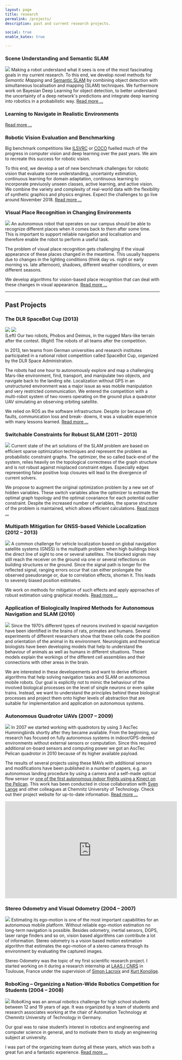 ```yaml
---
layout: page
title: research
permalink: /projects/
description: past and current research projects.

social: true
enable_katex: true

---
```



### Scene Understanding and Semantic SLAM
<a href="sceneunderstanding"><img class="col one" src="/assets/img/projects/quadricSLAM.png"/></a>
Making a robot understand what it sees is one of the most fascinating goals in my current research.
To this end, we develop novel methods for _Semantic Mapping_ and [Semantic SLAM](http://www.semanticslam.ai) by combining object detection with simultaneous localisation and mapping (SLAM) techniques. We furthermore work on Bayesian Deep Learning for object detection, to better understand the uncertainty of a deep network's predictions and integrate deep learning into robotics in a probabilistic way. [Read more …](sceneunderstanding)


<!-- Our ongoing research in scene understanding will help to provide answers to a robot’s questions like „What are these objects I can see in front of me?“ (object detection and recognition), „What can I do with these objects?“ (affordance detection), „Am I in an office, a kitchen, or a living room? What can I expect to find here?“ (semantic mapping, holistic scene understanding.

Furthermore, we work towards making semantic perception robust enough to be used on autonomous robots. To achieve this goal, we analyse the key differences between robotic vision and computer vision (where great breakthroughs have happened since 2013 with the advent of convolutional networks), and adapt learning procedures and network architectures accordingly.  -->


### Learning to Navigate in Realistic Environments
[Read more …](learningtonavigate)

### Robotic Vision Evaluation and Benchmarking
Big benchmark competitions like [ILSVRC](http://www.image-net.org/challenges/LSVRC/) or [COCO](http://cocodataset.org) fuelled much of the progress in computer vision and deep learning over the past years. We aim to recreate this success for robotic vision.

To this end, we develop a set of new benchmark challenges for robotic vision that evaluate scene understanding, uncertainty estimation, continuous learning for domain adaptation, continuous learning to incorporate previuosly unseen classes,
active learning, and active vision.
We combine the variety and complexity of real-world data with the flexibility of synthetic graphics and physics engines. Expect the challenges to go live around November 2018.
[Read more …](http://www.roboticvisionchallenge.org)


### Visual Place Recognition in Changing Environments
<a href="placerecognition"><img class="col one" src="/assets/img/projects/placeRec.png"/></a>
An autonomous robot that operates on our campus should be able to recognize different places when it comes back to them after some time. This is important to support reliable navigation and localisation and therefore enable the robot to perform a useful task.

The problem of visual place recognition gets challenging if the visual appearance of these places changed in the meantime. This usually happens due to changes in the lighting conditions (think day vs. night or early morning vs. late afternoon), shadows, different weather conditions, or even different seasons.

<a name="past projects"></a>

We develop algorithms for vision-based place recognition that can deal with these changes in visual appearance. [Read more …](placerecognition)

---

## Past Projects

### The DLR SpaceBot Cup (2013)
<div class="img_row">
<a href="spacebotcup"><img class="col one" src="/assets/img/projects/spacebot/robot.png"/></a>
<a href="spacebotcup"><img class="col two" src="/assets/img/projects/spacebot/alle_Roboter.png"/></a>
</div>
<div class="col three caption">
      (Left) Our two robots, Phobos and Deimos, in the rugged Mars-like terrain after the contest. (Right) The robots of all teams after the competition.
</div>


In 2013, ten teams from German universities and research institutes participated in a national robot competition called SpaceBot Cup, organized by the DLR Space Administration.

The robots had one hour to autonomously explore and map a challenging Mars-like environment, find, transport, and manipulate two objects, and navigate back to the landing site. Localization without GPS in an unstructured environment was a major issue as was mobile manipulation and very restricted communication. We entered the competition with a multi-robot system of two rovers operating on the ground plus a quadrotor UAV simulating an observing orbiting satellite.

We relied on ROS as the software infrastructure. Despite (or because of) faults, communication loss and break- downs, it was a valuable experience with many lessons learned. [Read more …](spacebotcup)



### Switchable Constraints for Robust SLAM (2011 – 2013)
<a href="switchableConstraints"><img class="col one" src="/assets/img/projects/manhattan.png"/></a>
Current state of the art solutions of the SLAM problem are based on efﬁcient sparse optimization techniques and represent the problem as probabilistic constraint graphs. The optimizer, the so called back-end of the system, relies heavily on the topological correctness of the graph structure and is not robust against misplaced constraint edges. Especially edges representing false positive loop closures will lead to the divergence of current solvers.

We propose to augment the original optimization problem by a new set of hidden variables. These switch variables allow the optimizer to estimate the optimal graph topology and the optimal covariance for each potential outlier constraint. Despite the increased number of variables, the sparse structure of the problem is maintained, which allows efficient calculations. [Read more …](switchableConstraints)


### Multipath Mitigation for GNSS-based Vehicle Localization (2012 – 2013)
<a href="gnss"><img class="col one" src="/assets/img/projects/3Sats.png"/></a>
A common challenge for vehicle localization based on global navigation satellite systems (GNSS) is the multipath problem when high buildings block the direct line of sight to one or several satellites. The blocked signals may still reach the receiver on the ground via one or several reflections on building structures or the ground. Since the signal path is longer for the reflected signal, ranging errors occur that can either prolongate the observed pseudorange or, due to correlation effects, shorten it. This leads to severely biased position estimates.

We work on methods for mitigation of such effects and apply approaches of robust estimation using graphical models.  [Read more …](gnss)

### Application of Biologically Inspired Methods for Autonomous Navigation and SLAM (2010)

<img class="col one pad10" src="/assets/img/projects/poseCellNetwork.png"/>
Since the 1970’s different types of neurons involved in spacial navigation have been identified in the brains of rats, primates and humans. Several experiments of different researchers show that these cells code the position and orientation of the animal in its environment.
Neurologists and theoretical biologists have been developing models that help to understand the behaviour of animals as well as humans in different situations. These models explain the workings of the different cell assemblies and their connections with other areas in the brain.

We are interested in these developements and want to derive efficient algorithms that help solving navigation tasks and SLAM on autonomous mobile robots. Our goal is explicitly not to mimic the behaviour of the involved biological processes on the level of single neurons or even spike trains. Instead, we want to understand the principles behind these biological processes and project them onto higher levels of abstraction that are suitable for implementation and application on autonomous systems.



### Autonomous Quadrotor UAVs (2007 – 2009)
[<img class="col one pad10" src="/assets/img/projects/pelican.png"/>](UAVs)
In 2007 we started working with quadrotors by using 3 AscTec Hummingbirds shortly after they became available. From the beginning, our research has focused on fully autonomous systems in indoor/GPS-denied environments without external sensors or computation. Since this required additional on-board sensors and computing power we got an AscTec Pelican quadrotor in 2010 because of its higher available payload.

The results of several projects using these MAVs with additional sensors and modifications have been published in a number of papers, e.g. an autonomous landing procedure by using a camera and a self-made optical flow sensor or [one of the first autonomous indoor flights using a Kinect on the Pelican](https://youtu.be/kmMzc2-ray0). This work has been conducted in close collaboration with [Sven Lange](https://www.tu-chemnitz.de/etit/proaut/en/team/svenLange.html) and other colleagues at Chemnitz University of Technology. Check out their project website for up-to-date information. [Read more …](UAVs)

<center><iframe width="560" height="315" src="https://www.youtube.com/embed/kmMzc2-ray0" frameborder="0" allow="autoplay; encrypted-media" allowfullscreen></iframe></center>


### Stereo Odometry and Visual Odometry (2004 – 2007)
<img class="col one pad10" src="/assets/img/projects/pointMatching.png"/>
Estimating its ego-motion is one of the most important capabilities for an autonomous mobile platform. Without reliable ego-motion estimation no long-term navigation is possible. Besides odometry, inertial sensors, DGPS, laser range finders and so on, vision based algorithms can contribute a lot of information. Stereo odometry is a vision based motion estimation algorithm that estimates the ego-motion of a stereo camera through its environment by evaluating the captured images.

Stereo Odometry was the topic of my first scientific research project. I started working on it during a research internship at [LAAS / CNRS](http://www.laas.fr) in Toulouse, France under the supervision of [Simon Lacroix](https://scholar.google.com.au/citations?user=7cgLDwUAAAAJ&hl=en&oi=ao) and [Kurt Konolige](https://scholar.google.com.au/citations?user=hczHVxEAAAAJ&hl=en).


### RoboKing – Organizing a Nation-Wide Robotics Competition for Students (2004 – 2008)
[<img class="col one pad10" src="/assets/img/projects/roboking/3.jpg"/>](roboking)
RoboKing was an annual robotics challenge for high school students between 12 and 19 years of age. It was organized by a team of students and research associates working at the chair of Automation Technology at Chemnitz University of Technology in Germany.

Our goal was to raise student’s interest in robotics and engineering and computer science in general, and to motivate them to study an engineering subject at university.

I was part of the organizing team during all these years, which was both a great fun and a fantastic experience. [Read more …](roboking)

<!--
**A bit of Text**

Some maths:

$$
\begin{align*}
  & \phi(x,y) = \phi \left(\sum_{i=1}^n x_ie_i, \sum_{j=1}^n y_je_j \right)
  = \sum_{i=1}^n \sum_{j=1}^n x_i y_j \phi(e_i, e_j) = \\
  & (x_1, \ldots, x_n) \left( \begin{array}{ccc}
      \phi(e_1, e_1) & \cdots & \phi(e_1, e_n) \\
      \vdots & \ddots & \vdots \\
      \phi(e_n, e_1) & \cdots & \phi(e_n, e_n)
    \end{array} \right)
  \left( \begin{array}{c}
      y_1 \\
      \vdots \\
      y_n
    \end{array} \right)
\end{align*}
$$

Some Code:


{% highlight python %}
def test(a=1):
  # Example can be run directly in your JavaScript console
  import numpy as np
  for i in range(5):
    a=[x.strip('.') for x in b{i}]
{% endhighlight %}

~~~py
def test(a=1):
  # Example can be run directly in your JavaScript console
  import numpy as np
  for i in range(5):
    a=[x.strip('.') for x in b{i}]

~~~


<div class="img_row">
    <img class="col one" src="/assets/img/12.jpg" alt="" title="example image"/>
    <img class="col one" src="/assets/img/12.jpg" alt="" title="example image"/>
    <img class="col one" src="/assets/img/12.jpg" alt="" title="example image"/>
</div>


<div class="col three caption">
    Caption photos easily. On the left, a road goes through a tunnel. Middle, leaves artistically fall in a hipster photoshoot. Right, in another hipster photoshoot, a lumberjack grasps a handful of pine needles.
</div>
<div class="img_row">
    <img class="col three" src="{{ site.baseurl }}/assets/img/5.jpg" alt="" title="example image"/>
</div>


![image](/assets/img/12.jpg){:width='33%'}
<div class="col three caption">
    This image can also have a caption. It's like magic.
</div>

-->
<!--

{% for project in site.projects %}

{% if project.redirect %}
<div class="project">
    <div class="thumbnail">
        <a href="{{ project.redirect }}" target="_blank">
        {% if project.img %}
        <img class="thumbnail" src="{{ project.img | prepend: site.baseurl | prepend: site.url }}"/>
        {% else %}
        <div class="thumbnail blankbox"></div>
        {% endif %}    
        <span>
            <h1>{{ project.title }}</h1>
            <br/>
            <p>{{ project.description }}</p>
        </span>
        </a>
    </div>
</div>
{% else %}

<div class="project ">
    <div class="thumbnail">
        <a href="{{ project.url | prepend: site.baseurl | prepend: site.url }}">
        {% if project.img %}
        <img class="thumbnail" src="{{ project.img | prepend: site.baseurl | prepend: site.url }}"/>
        {% else %}
        <div class="thumbnail blankbox"></div>
        {% endif %}    
        <span>
            <h1>{{ project.title }}</h1>
            <br/>
            <p>{{ project.description }}</p>
        </span>
        </a>
    </div>
</div>

{% endif %}

{% endfor %} -->

